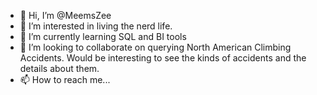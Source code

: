 - 👋 Hi, I’m @MeemsZee
- 👀 I’m interested in living the nerd life.
- 🌱 I’m currently learning SQL and BI tools
- 💞️ I’m looking to collaborate on querying North American Climbing Accidents.  Would be interesting to see the kinds of accidents and the details about them. 
- 📫 How to reach me...

<!---
MeemsZee/MeemsZee is a ✨ special ✨ repository because its `README.md` (this file) appears on your GitHub profile.
You can click the Preview link to take a look at your changes.
--->
